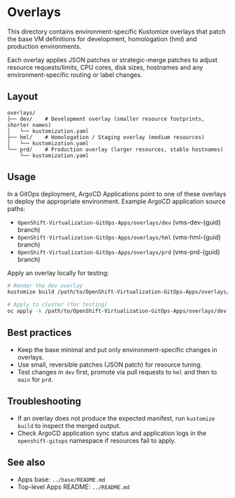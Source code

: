# Overlays

This directory contains environment-specific Kustomize overlays that patch the base VM definitions for development, homologation (hml) and production environments.

Each overlay applies JSON patches or strategic-merge patches to adjust resource requests/limits, CPU cores, disk sizes, hostnames and any environment-specific routing or label changes.

## Layout

```
overlays/
├── dev/    # Development overlay (smaller resource footprints, shorter names)
│   └── kustomization.yaml
├── hml/    # Homologation / Staging overlay (medium resources)
│   └── kustomization.yaml
└── prd/    # Production overlay (larger resources, stable hostnames)
    └── kustomization.yaml
```

## Usage

In a GitOps deployment, ArgoCD Applications point to one of these overlays to deploy the appropriate environment. Example ArgoCD application source paths:

- `OpenShift-Virtualization-GitOps-Apps/overlays/dev` (vms-dev-{guid} branch)
- `OpenShift-Virtualization-GitOps-Apps/overlays/hml` (vms-hml-{guid} branch)
- `OpenShift-Virtualization-GitOps-Apps/overlays/prd` (vms-prd-{guid} branch)

Apply an overlay locally for testing:

```bash
# Render the dev overlay
kustomize build /path/to/OpenShift-Virtualization-GitOps-Apps/overlays/dev

# Apply to cluster (for testing)
oc apply -k /path/to/OpenShift-Virtualization-GitOps-Apps/overlays/dev
```

## Best practices

- Keep the base minimal and put only environment-specific changes in overlays.
- Use small, reversible patches (JSON patch) for resource tuning.
- Test changes in `dev` first, promote via pull requests to `hml` and then to `main` for `prd`.

## Troubleshooting

- If an overlay does not produce the expected manifest, run `kustomize build` to inspect the merged output.
- Check ArgoCD application sync status and application logs in the `openshift-gitops` namespace if resources fail to apply.

## See also

- Apps base: `../base/README.md`
- Top-level Apps README: `../README.md`
